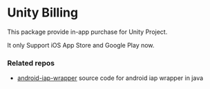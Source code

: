 # Unity Billing

This package provide in-app purchase for Unity Project.

It only Support iOS App Store and Google Play now.

### Related repos

* [android-iap-wrapper](https://github.com/jerryhwq/android-iap-wrapper) source code for android iap wrapper in java
